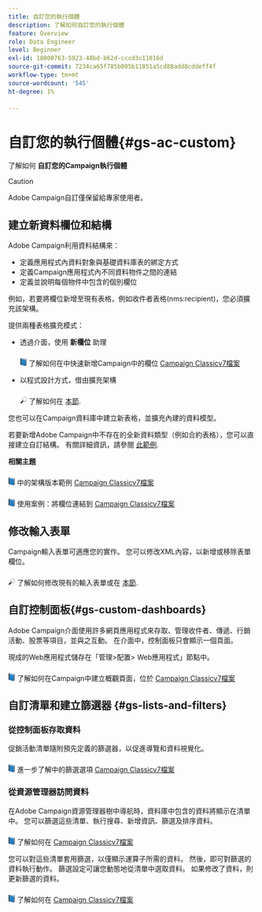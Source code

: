```yaml
---
title: 自訂您的執行個體
description: 了解如何自訂您的執行個體
feature: Overview
role: Data Engineer
level: Beginner
exl-id: 18000763-5923-48bd-b62d-cccd3c11016d
source-git-commit: 7234ca65f785b005b11851a5cd88add8cddeff4f
workflow-type: tm+mt
source-wordcount: '545'
ht-degree: 1%

---
```


# 自訂您的執行個體{#gs-ac-custom}

了解如何 **自訂您的Campaign執行個體**

>[!CAUTION]
>
>Adobe Campaign自訂僅保留給專家使用者。

## 建立新資料欄位和結構

Adobe Campaign利用資料結構來：

* 定義應用程式內資料對象與基礎資料庫表的綁定方式
* 定義Campaign應用程式內不同資料物件之間的連結
* 定義並說明每個物件中包含的個別欄位

例如，若要將欄位新增至現有表格，例如收件者表格(nms:recipient)，您必須擴充該架構。

提供兩種表格擴充模式：

* 透過介面，使用 **新欄位** 助理

   ![](../assets/do-not-localize/book.png) 了解如何在中快速新增Campaign中的欄位 [Campaign Classicv7檔案](https://experienceleague.adobe.com/docs/campaign-classic/using/configuring-campaign-classic/editing-schemas/new-field-wizard.html?lang=en#configuring-campaign-classic)

* 以程式設計方式，借由擴充架構

   ![](../assets/do-not-localize/glass.png) 了解如何在 [本節](../dev/extend-schema.md).


您也可以在Campaign資料庫中建立新表格，並擴充內建的資料模型。

若要新增Adobe Campaign中不存在的全新資料類型（例如合約表格），您可以直接建立自訂結構。 有關詳細資訊，請參閱 [此範例](../dev/create-schema.md#example--creating-a-contract-table).

**相關主題**

![](../assets/do-not-localize/book.png) 中的架構版本範例 [Campaign Classicv7檔案](https://experienceleague.adobe.com/docs/campaign-classic/using/configuring-campaign-classic/editing-schemas/examples-of-schemas-edition.html?lang=en#configuring-campaign-classic)

![](../assets/do-not-localize/book.png) 使用案例：將欄位連結到 [Campaign Classicv7檔案](https://experienceleague.adobe.com/docs/campaign-classic/using/configuring-campaign-classic/editing-schemas/examples-of-schemas-edition.html?lang=en#uc-link)


## 修改輸入表單

Campaign輸入表單可適應您的實作。 您可以修改XML內容，以新增或移除表單欄位。

![](../assets/do-not-localize/glass.png) 了解如何修改現有的輸入表單或在 [本節](../dev/forms.md).

## 自訂控制面板{#gs-custom-dashboards}

Adobe Campaign介面使用許多網頁應用程式來存取、管理收件者、傳遞、行銷活動、股票等項目，並與之互動。 在介面中，控制面板只會顯示一個頁面。

現成的Web應用程式儲存在「管理>配置> Web應用程式」節點中。

![](../assets/do-not-localize/book.png) 了解如何在Campaign中建立概觀頁面，位於 [Campaign Classicv7檔案](https://experienceleague.adobe.com/docs/campaign-classic/using/designing-content/web-applications/use-cases--creating-overviews.html?lang=en#creating-a-single-page-web-application)


## 自訂清單和建立篩選器 {#gs-lists-and-filters}

### 從控制面板存取資料

促銷活動清單隨附預先定義的篩選器，以促進導覽和資料視覺化。

![](../assets/do-not-localize/book.png) 進一步了解中的篩選選項 [Campaign Classicv7檔案](https://experienceleague.adobe.com/docs/campaign-classic/using/getting-started/filtering-data/filtering-options.html?lang=en#about-filtering)


### 從資源管理器訪問資料

在Adobe Campaign資源管理器樹中導航時，資料庫中包含的資料將顯示在清單中。 您可以篩選這些清單、執行搜尋、新增資訊、篩選及排序資料。

![](../assets/do-not-localize/book.png) 了解如何在 [Campaign Classicv7檔案](https://experienceleague.adobe.com/docs/campaign-classic/using/getting-started/starting-with-adobe-campaign/campaign-workspace/adobe-campaign-ui-lists.html?lang=en#getting-started)


您可以對這些清單套用篩選，以僅顯示運算子所需的資料。 然後，即可對篩選的資料執行動作。 篩選設定可讓您動態地從清單中選取資料。 如果修改了資料，則更新篩選的資料。

![](../assets/do-not-localize/book.png) 了解如何在 [Campaign Classicv7檔案](https://experienceleague.adobe.com/docs/campaign-classic/using/getting-started/filtering-data/creating-filters.html?lang=en#typology-of-available-filters)
